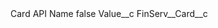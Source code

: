 <?xml version="1.0" encoding="UTF-8"?>
<CustomMetadata xmlns="http://soap.sforce.com/2006/04/metadata" xmlns:xsi="http://www.w3.org/2001/XMLSchema-instance" xmlns:xsd="http://www.w3.org/2001/XMLSchema">
    <label>Card API Name</label>
    <protected>false</protected>
    <values>
        <field>Value__c</field>
        <value xsi:type="xsd:string">FinServ__Card__c</value>
    </values>
</CustomMetadata>
